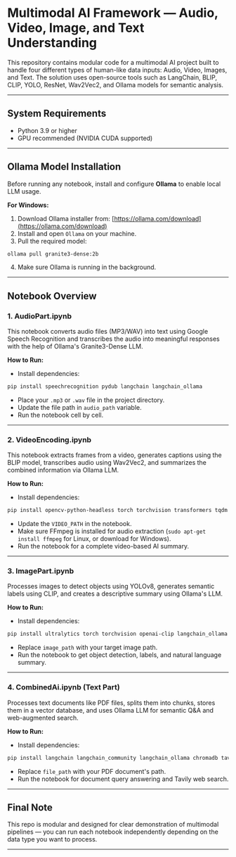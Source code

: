 # Multimodal AI Framework — Audio, Video, Image, and Text Understanding

This repository contains modular code for a multimodal AI project built to handle four different types of human-like data inputs: Audio, Video, Images, and Text. The solution uses open-source tools such as LangChain, BLIP, CLIP, YOLO, ResNet, Wav2Vec2, and Ollama models for semantic analysis.

---

## System Requirements
- Python 3.9 or higher  
- GPU recommended (NVIDIA CUDA supported)  

---

## Ollama Model Installation

Before running any notebook, install and configure **Ollama** to enable local LLM usage.

**For Windows:**  
1. Download Ollama installer from: [https://ollama.com/download](https://ollama.com/download)  
2. Install and open `Ollama` on your machine.  
3. Pull the required model:  
```bash
ollama pull granite3-dense:2b
```
4. Make sure Ollama is running in the background.

---

## Notebook Overview

### 1. AudioPart.ipynb  
This notebook converts audio files (MP3/WAV) into text using Google Speech Recognition and transcribes the audio into meaningful responses with the help of Ollama's Granite3-Dense LLM.

**How to Run:**
- Install dependencies:
```bash
pip install speechrecognition pydub langchain langchain_ollama
```
- Place your `.mp3` or `.wav` file in the project directory.
- Update the file path in `audio_path` variable.
- Run the notebook cell by cell.

---

### 2. VideoEncoding.ipynb  
This notebook extracts frames from a video, generates captions using the BLIP model, transcribes audio using Wav2Vec2, and summarizes the combined information via Ollama LLM.

**How to Run:**
- Install dependencies:
```bash
pip install opencv-python-headless torch torchvision transformers tqdm librosa langchain_ollama ollama
```
- Update the `VIDEO_PATH` in the notebook.
- Make sure FFmpeg is installed for audio extraction (`sudo apt-get install ffmpeg` for Linux, or download for Windows).
- Run the notebook for a complete video-based AI summary.

---

### 3. ImagePart.ipynb  
Processes images to detect objects using YOLOv8, generates semantic labels using CLIP, and creates a descriptive summary using Ollama's LLM.

**How to Run:**
- Install dependencies:
```bash
pip install ultralytics torch torchvision openai-clip langchain_ollama
```
- Replace `image_path` with your target image path.
- Run the notebook to get object detection, labels, and natural language summary.

---

### 4. CombinedAi.ipynb (Text Part)  
Processes text documents like PDF files, splits them into chunks, stores them in a vector database, and uses Ollama LLM for semantic Q&A and web-augmented search.

**How to Run:**
- Install dependencies:
```bash
pip install langchain langchain_community langchain_ollama chromadb tavily-client
```
- Replace `file_path` with your PDF document's path.
- Run the notebook for document query answering and Tavily web search.

---

##  Final Note

This repo is modular and designed for clear demonstration of multimodal pipelines — you can run each notebook independently depending on the data type you want to process.

---

